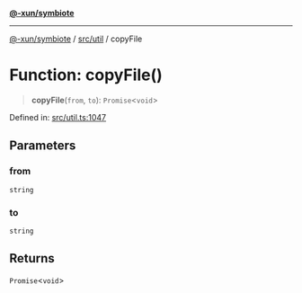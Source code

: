 [**@-xun/symbiote**](../../../README.md)

***

[@-xun/symbiote](../../../README.md) / [src/util](../README.md) / copyFile

# Function: copyFile()

> **copyFile**(`from`, `to`): `Promise`\<`void`\>

Defined in: [src/util.ts:1047](https://github.com/Xunnamius/symbiote/blob/ee28fd25e233e1ad9b7043e0faa8defae74dbe7b/src/util.ts#L1047)

## Parameters

### from

`string`

### to

`string`

## Returns

`Promise`\<`void`\>
